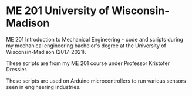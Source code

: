 # ME 201 University of Wisconsin-Madison

ME 201 Introduction to Mechanical Engineering - code and scripts during my mechanical engineering bachelor's degree at the University of Wisconsin-Madison (2017-2021).

These scripts are from my ME 201 course under Professor Kristofer Dressler.

These scripts are used on Arduino microcontrollers to run various sensors seen in engineering industries.
